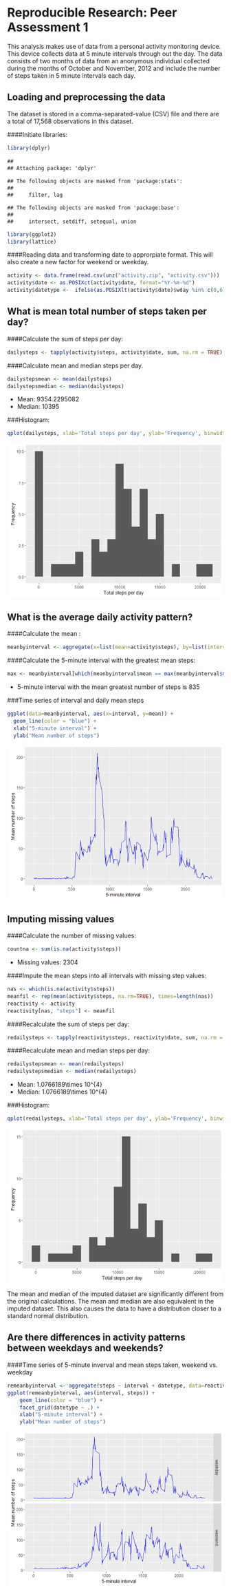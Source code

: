 # Reproducible Research: Peer Assessment 1

This analysis makes use of data from a personal activity monitoring
device. This device collects data at 5 minute intervals through out the
day. The data consists of two months of data from an anonymous
individual collected during the months of October and November, 2012
and include the number of steps taken in 5 minute intervals each day.


## Loading and preprocessing the data

The dataset is stored in a comma-separated-value (CSV) file and there
are a total of 17,568 observations in this dataset.

####Initiate libraries:

```r
library(dplyr)
```

```
## 
## Attaching package: 'dplyr'
```

```
## The following objects are masked from 'package:stats':
## 
##     filter, lag
```

```
## The following objects are masked from 'package:base':
## 
##     intersect, setdiff, setequal, union
```

```r
library(ggplot2)
library(lattice)
```

####Reading data and transforming date to approrpiate format. This will also create a new factor for weekend or weekday.

```r
activity <- data.frame(read.csv(unz("activity.zip", "activity.csv")))
activity$date <- as.POSIXct(activity$date, format="%Y-%m-%d")
activity$datetype <-  ifelse(as.POSIXlt(activity$date)$wday %in% c(0,6), 'weekend', 'weekday')
```

## What is mean total number of steps taken per day?
####Calculate the sum of steps per day:

```r
dailysteps <- tapply(activity$steps, activity$date, sum, na.rm = TRUE)
```

####Calculate mean and median steps per day.

```r
dailystepsmean <- mean(dailysteps)
dailystepsmedian <- median(dailysteps)
```
* Mean: 9354.2295082
* Median: 10395

###Histogram:

```r
qplot(dailysteps, xlab='Total steps per day', ylab='Frequency', binwidth=1000)
```

![](PA1_template_files/figure-html/unnamed-chunk-5-1.png)<!-- -->


## What is the average daily activity pattern?

####Calculate the mean :

```r
meanbyinterval <- aggregate(x=list(mean=activity$steps), by=list(interval=activity$interval), FUN=mean, na.rm=TRUE)
```

####Calculate the 5-minute interval with the greatest mean steps:

```r
max <- meanbyinterval[which(meanbyinterval$mean == max(meanbyinterval$mean)), 1]
```
* 5-minute interval with the mean greatest number of steps is 835

###Time series of interval and daily mean steps

```r
ggplot(data=meanbyinterval, aes(x=interval, y=mean)) +
  geom_line(color = "blue") +
  xlab("5-minute interval") +
  ylab("Mean number of steps") 
```

![](PA1_template_files/figure-html/unnamed-chunk-8-1.png)<!-- -->


## Imputing missing values

####Calculate the number of missing values:

```r
countna <- sum(is.na(activity$steps))
```
* Missing values: 2304

####Impute the mean steps into all intervals with missing step values:

```r
nas <- which(is.na(activity$steps))
meanfil <- rep(mean(activity$steps, na.rm=TRUE), times=length(nas))
reactivity <- activity
reactivity[nas, "steps"] <- meanfil
```

####Recalculate the sum of steps per day:

```r
redailysteps <- tapply(reactivity$steps, reactivity$date, sum, na.rm = TRUE)
```

####Recalculate mean and median steps per day:

```r
redailystepsmean <- mean(redailysteps)
redailystepsmedian <- median(redailysteps)
```
* Mean: 1.0766189\times 10^{4}
* Median: 1.0766189\times 10^{4}

###Histogram:

```r
qplot(redailysteps, xlab='Total steps per day', ylab='Frequency', binwidth=1000)
```

![](PA1_template_files/figure-html/unnamed-chunk-13-1.png)<!-- -->

The mean and median of the imputed dataset are significantly different from the original calculations. The mean and median are also equivalent in the imputed dataset. This also causes the data to have a distribution closer to a standard normal distribution.

## Are there differences in activity patterns between weekdays and weekends?

####Time series of 5-minute inverval and mean steps taken, weekend vs. weekday

```r
remeanbyinterval <- aggregate(steps ~ interval + datetype, data=reactivity, mean)
ggplot(remeanbyinterval, aes(interval, steps)) + 
    geom_line(color = "blue") + 
    facet_grid(datetype ~ .) +
    xlab("5-minute interval") + 
    ylab("Mean number of steps")
```

![](PA1_template_files/figure-html/unnamed-chunk-14-1.png)<!-- -->
